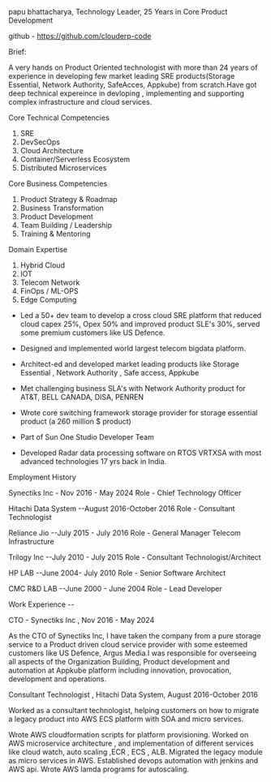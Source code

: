 papu bhattacharya, Technology Leader, 25 Years in Core Product Development

github - https://github.com/clouderp-code

Brief:

A very hands on Product Oriented technologist with more than 24 years of experience in developing few market leading SRE products(Storage Essential, Network Authority, SafeAcces, Appkube) from scratch.Have got deep technical expereince in devloping , implementing and supporting complex infrastructure and cloud services.

Core Technical Competencies

1. SRE
2. DevSecOps
3. Cloud Architecture 
4. Container/Serverless Ecosystem
5. Distributed Microservices

Core Business Competencies

1. Product Strategy & Roadmap
2. Business Transformation
3. Product Development
4. Team Building / Leadership
5. Training & Mentoring

Domain Expertise 

1. Hybrid Cloud
2. IOT 
3. Telecom Network
4. FinOps / ML-OPS
5. Edge Computing

- Led a 50+ dev team to develop a cross cloud SRE platform that reduced cloud capex 25%, Opex 50% and improved product SLE's 30%, served some premium customers like US Defence.

- Designed and implemented world largest telecom bigdata platform.

- Architect-ed and developed market  leading products like Storage Essential , Network Authority , Safe access, Appkube

- Met challenging business SLA's with Network Authority product for AT&T, BELL CANADA, DISA,
PENREN

- Wrote core switching framework storage provider for storage essential product (a 260 million $ product)

- Part of Sun One Studio Developer Team

- Developed Radar data processing software on RTOS VRTXSA with most advanced technologies 17 yrs back in India.

Employment History

Synectiks Inc - Nov 2016 - May 2024
Role - Chief Technology Officer

Hitachi Data System  --August 2016-October 2016 
Role - Consultant Technologist 

Reliance Jio   --July 2015 - July 2016
Role - General Manager Telecom Infrastructure

Trilogy Inc  --July 2010 - July 2015
Role - Consultant Technologist/Architect

HP LAB  --June 2004- July 2010
Role - Senior Software Architect

CMC R&D LAB  --June 2000 - June 2004
Role - Lead Developer


Work Experience --

CTO - Synectiks Inc , Nov 2016 - May 2024

As the CTO of Synectiks Inc, I have taken the company from a pure storage service to a Product driven cloud service provider with some esteemed customers like US Defence, Argus Media.I was responsible for overseeing all aspects of the Organization Building, Product development and automation at Appkube platform including innovation, provocation, development and operations.


Consultant Technologist , Hitachi Data System, August 2016-October 2016

Worked as a consultant technologist, helping customers on how to migrate a legacy product into AWS ECS platform with SOA and micro services.

Wrote AWS cloudformation scripts for platform provisioning. Worked on AWS microservice architecture , and implementation of different services like cloud watch, auto scaling ,ECR , ECS , ALB. Migrated the legacy module as micro services in AWS. Established devops automation with jenkins and AWS api. Wrote AWS lamda programs for autoscaling.


